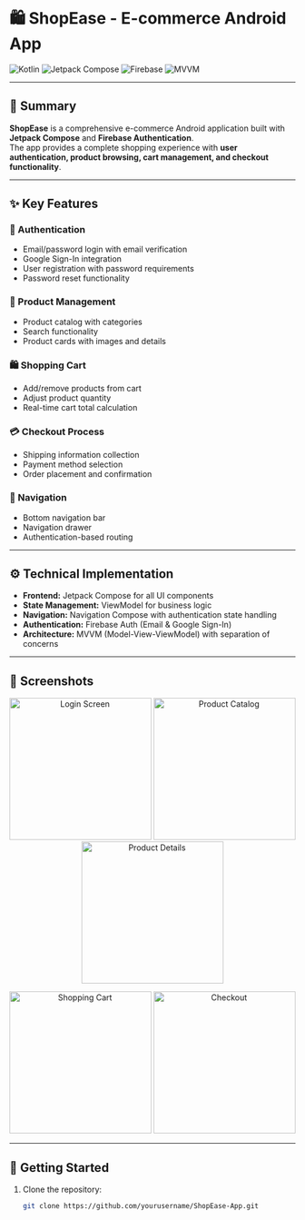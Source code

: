 # 🛍️ ShopEase - E-commerce Android App

![Kotlin](https://img.shields.io/badge/Kotlin-1DA1F2?style=for-the-badge&logo=kotlin&logoColor=white)
![Jetpack Compose](https://img.shields.io/badge/Jetpack%20Compose-4285F4?style=for-the-badge&logo=jetpackcompose&logoColor=white)
![Firebase](https://img.shields.io/badge/Firebase-FFCA28?style=for-the-badge&logo=firebase&logoColor=black)
![MVVM](https://img.shields.io/badge/Architecture-MVVM-blue?style=for-the-badge)

---

## 📖 Summary
**ShopEase** is a comprehensive e-commerce Android application built with **Jetpack Compose** and **Firebase Authentication**.  
The app provides a complete shopping experience with **user authentication, product browsing, cart management, and checkout functionality**.

---

## ✨ Key Features

### 🔑 Authentication
- Email/password login with email verification
- Google Sign-In integration
- User registration with password requirements
- Password reset functionality

### 🛒 Product Management
- Product catalog with categories
- Search functionality
- Product cards with images and details

### 🛍️ Shopping Cart
- Add/remove products from cart
- Adjust product quantity
- Real-time cart total calculation

### 💳 Checkout Process
- Shipping information collection
- Payment method selection
- Order placement and confirmation

### 🧭 Navigation
- Bottom navigation bar
- Navigation drawer
- Authentication-based routing

---

## ⚙️ Technical Implementation

- **Frontend:** Jetpack Compose for all UI components
- **State Management:** ViewModel for business logic
- **Navigation:** Navigation Compose with authentication state handling
- **Authentication:** Firebase Auth (Email & Google Sign-In)
- **Architecture:** MVVM (Model-View-ViewModel) with separation of concerns

---

## 📸 Screenshots

<p align="center">
  <img src="screenshots/login.png" alt="Login Screen" width="250"/>
  <img src="screenshots/catalog.png" alt="Product Catalog" width="250"/>
  <img src="screenshots/product.png" alt="Product Details" width="250"/>
</p>

<p align="center">
  <img src="screenshots/cart.png" alt="Shopping Cart" width="250"/>
  <img src="screenshots/checkout.png" alt="Checkout" width="250"/>
</p>

---

## 🚀 Getting Started

1. Clone the repository:
   ```bash
   git clone https://github.com/yourusername/ShopEase-App.git
